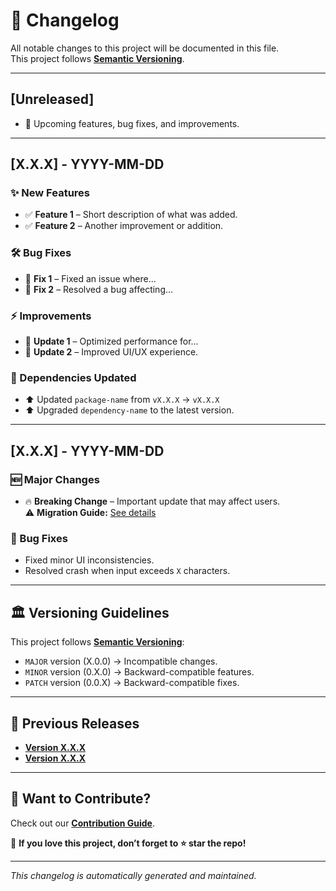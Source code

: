 # 📜 Changelog

All notable changes to this project will be documented in this file.  
This project follows **[Semantic Versioning](https://semver.org/)**.

---

## [Unreleased]

- 🚀 Upcoming features, bug fixes, and improvements.

---

## [X.X.X] - YYYY-MM-DD

### ✨ New Features

- ✅ **Feature 1** – Short description of what was added.
- ✅ **Feature 2** – Another improvement or addition.

### 🛠 Bug Fixes

- 🐞 **Fix 1** – Fixed an issue where...
- 🐞 **Fix 2** – Resolved a bug affecting...

### ⚡ Improvements

- 📌 **Update 1** – Optimized performance for...
- 📌 **Update 2** – Improved UI/UX experience.

### 🔗 Dependencies Updated

- ⬆️ Updated `package-name` from `vX.X.X` → `vX.X.X`
- ⬆️ Upgraded `dependency-name` to the latest version.

---

## [X.X.X] - YYYY-MM-DD

### 🆕 Major Changes

- 🔥 **Breaking Change** – Important update that may affect users.  
  ⚠️ **Migration Guide:** [See details](https://github.com/nexoscreator/nexoscreator/releases/tag/vX.X.X)

### 🐛 Bug Fixes

- Fixed minor UI inconsistencies.
- Resolved crash when input exceeds `X` characters.

---

## 🏛 **Versioning Guidelines**

This project follows **[Semantic Versioning](https://semver.org/)**:

- `MAJOR` version (X.0.0) → Incompatible changes.
- `MINOR` version (0.X.0) → Backward-compatible features.
- `PATCH` version (0.0.X) → Backward-compatible fixes.

---

## 📜 **Previous Releases**

- **[Version X.X.X](https://github.com/nexoscreator/nexoscreator/releases/tag/vX.X.X)**
- **[Version X.X.X](https://github.com/nexoscreator/nexoscreator/releases/tag/vX.X.X)**

---

## 🌟 Want to Contribute?

Check out our **[Contribution Guide](CONTRIBUTING.md)**.

📌 **If you love this project, don’t forget to ⭐ star the repo!**

---

_This changelog is automatically generated and maintained._
